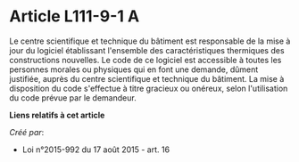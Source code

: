 # Article L111-9-1 A

Le centre scientifique et technique du bâtiment est responsable de la mise à jour du logiciel établissant l'ensemble des
caractéristiques thermiques des constructions nouvelles. Le code de ce logiciel est accessible à toutes les personnes morales
ou physiques qui en font une demande, dûment justifiée, auprès du centre scientifique et technique du bâtiment. La mise à
disposition du code s'effectue à titre gracieux ou onéreux, selon l'utilisation du code prévue par le demandeur.

**Liens relatifs à cet article**

_Créé par_:

  - Loi n°2015-992 du 17 août 2015 - art. 16
